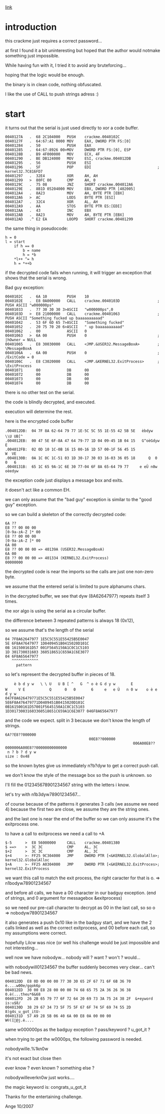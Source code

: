 [link](http://crackmes.de/users/lilcw/just_a_simple_xor_encryption/)
# introduction #
this crackme just requires a correct password...

at first I found it a bit uninteresting but hoped that the author would notmake something just impossible.

While having fun with it, I tried it to avoid any bruteforcing...

hoping that the logic would be enough.


the binary is in clean code, nothing obfuscated.

I like the use of CALL to push strings adress :)
# start #
it turns out that the serial is just used directly to xor a code buffer.
```
0040127A   .  68 2C104000   PUSH    crackme.0040102C
0040127F   .  64:67:A1 0000 MOV     EAX, DWORD PTR FS:[0]
00401284   .  50            PUSH    EAX
00401285   .  64:67:8926 00>MOV     DWORD PTR FS:[0], ESP
0040128B   .  B9 4F000000   MOV     ECX, 4F
00401290   .  BE DB124000   MOV     ESI, crackme.004012DB
00401295   .  56            PUSH    ESI
00401296   .  5F            POP     EDI                              ;  kernel32.7C816FD7
00401297   .  32E4          XOR     AH, AH
00401299   >  80FC 00       CMP     AH, 0
0040129C   .  75 08         JNZ     SHORT crackme.004012A6
0040129E   .  8B1D 05204000 MOV     EBX, DWORD PTR [402005]
004012A4   .  8A23          MOV     AH, BYTE PTR [EBX]
004012A6   >  AC            LODS    BYTE PTR [ESI]
004012A7   .  32C4          XOR     AL, AH
004012A9   .  AA            STOS    BYTE PTR ES:[EDI]
004012AA   .  43            INC     EBX
004012AB   .  8A23          MOV     AH, BYTE PTR [EBX]
004012AD   .^ E2 EA         LOOPD   SHORT crackme.00401299
```
the same thing in pseudocode:
```
h = 0
l = start
    if h == 0
        b = name
        h = *b
    *l++ ^= h
    h = *++b
```

if the decrypted code fails when running, it will trigger an exception that shows that the serial is wrong.

Bad guy exception:
```
0040102C   .  6A 10         PUSH    10
0040102E   .  E8 0A000000   CALL    crackme.0040103D                 ;  PUSH ASCII "w000000ps"
00401033   .  77 30 30 30 3>ASCII   "w000000ps",0
0040103D   >  E8 21000000   CALL    crackme.00401063                 ;  PUSH ASCII "Something fucked up baaaaaaaaaad"
00401042   .  53 6F 6D 65 7>ASCII   "Something fucked"
00401052   .  20 75 70 20 6>ASCII   " up baaaaaaaaaad"
00401062   .  00            ASCII   0
00401063   >  6A 00         PUSH    0                                ; |hOwner = NULL
00401065   .  E8 30030000   CALL    <JMP.&USER32.MessageBoxA>        ; \MessageBoxA
0040106A   .  6A 00         PUSH    0                                ; /ExitCode = 0
0040106C   .  E8 C3020000   CALL    <JMP.&KERNEL32.ExitProcess>      ; \ExitProcess
00401071      00            DB      00
00401072      00            DB      00
00401073      00            DB      00
00401074      00            DB      00
```
there is no other test on the serial.

the code is blindly decrypted, and executed.

execution will determine the rest.

here is the encrypted code buffer
```
.004012DB:  04 7F 8A 62-64 79 77 1E-5C 5C 55 1E-55 42 5B 5E   èbdyw \\U UB[^
.004012EB:  00 47 5E 6F-8A 47 64 79-77 1D 04 09-45 1B 04 15   G^oèGdyw   E  
.004012FB:  02 0D 10 1C-0B 16 15 00-16 1D 57 00-1F 56 45 15            W  VE
.0040130B:  0A 1C 0C 1C-51 03 1D 30-17 30 03 16-03 36 05 18      Q  0 0   6 
.0040131B:  65 1C 65 9A-1C 6E 30 77-04 6F 8A 65-64 79 77     e eÜ n0w oèedyw
```

the exception code just displays a message box and exits.

it doesn't act like a common EH.

we can only assume that the "bad guy" exception is similar to the "good guy" exception.

so we can build a skeleton of the correctly decrypted code:
```
6A ??
E8 ?? 00 00 00
[0-9a-zA-Z ]* 00
E8 ?? 00 00 00
[0-9a-zA-Z ]* 00
6A 00
E8 ?? 00 00 00 => 40139A (USER32.MessageBoxA)
6A 00
E8 ?? 00 00 00 => 401334 (KERNEL32.ExitProcess)
00000000
```
the decrypted code is near the imports so the calls are just one non-zero byte.

we assume that the entered serial is limited to pure alphanums chars.

in the decrypted buffer, we see that dyw (8A62647977) repeats itself 3 times.

the xor algo is using the serial as a circular buffer.

the difference between 3 repeated patterns is always 18 (0x12),

so we assume that's the length of the serial
```
04 7F8A62647977 1E5C5C551E55425B5E0047
5E 6F8A47647977 1D0409451B0415020D101C
0B 161500161D57 001F5645150A1C0C1C5103
1D 301730031603 360518651C659A1C6E3077
04 6F8A65647977
   ^^^^^^^^^^^^
     pattern
```

so let's represent the decrypted buffer in pieces of 18.
```
    è b d y w   \ \ U   U B [ ^   G  ^ o è G d y w       E                            W     V E           Q      0   0       6     e   e Ü   n 0 w    o è e d y w
047F8A626479771E5C5C551E55425B5E0047 5E6F8A476479771D0409451B0415020D101C 0B161500161D57001F5645150A1C0C1C5103 1D301730031603360518651C659A1C6E3077 046F8A65647977
```

and the code we expect. split in 3 because we don't know the length of strings.
```
6A??E8??000000
                                      00E8??000000                         
                                                          006A00E8??0000006A00E8??00000000000000
 n ? b ? d y w 
size : 0x48
```
so the known bytes give us immediately n?b?dyw to get a correct push call.

we don't know the style of the message box so the push is unknown.
so

I'll fill the 012345678901234567 string with the letters i know.

let's try with n1b3dyw78901234567...

of course because of the patterns it generates 3 calls (we assume we need 4)
because the first two are close, we assume they are the string ones.

and the last one is near the end of the buffer so we can only assume it's the exitprocess one.

to have a call to exitprocess we need a call to +A
```
$-5      >  E8 56000000     CALL    crackme.00401380
$ ==>    >  3C 3C           CMP     AL, 3C
$+2      >  3C 3C           CMP     AL, 3C
$+4      >- FF25 9C304000   JMP     DWORD PTR [<&KERNEL32.GlobalAllo>; kernel32.GlobalAlloc
$+A      >- FF25 A0304000   JMP     DWORD PTR [<&KERNEL32.ExitProces>; kernel32.ExitProcess
```
we want this call to match the exit process, the right caracter for that is o. => n1bodyw78901234567

and before all calls, we have a 00 character in our badguy exception. (end of strings, and 0 argument for messagebox &exitprocess)

so we need our pre-call character to decrypt as 00 in the last call, so so o => nobodyw78901234567

it also generates a push 0x10 like in the badguy start, and we have the 2 calls linked as well as the correct exitprocess,
and 00 before each call, so my assumptions were correct.

hopefully Lilcw was nice (or well his challenge would be just impossible and not interesting...

well now we have nobodyw... nobody will ? want ? won't ? would...

with nobodywill01234567 the buffer suddenly becomes very clear... can't be bad news.
```
004012DD  E8 0D 00 00 00 77 30 30 65 2F 67 71 6F 6B 36 70  è....w00e/gqok6p
004012ED  30 00 E8 28 00 00 00 74 68 65 75 2A 36 26 36 38  0.è(...theu*6&68
004012FD  26 2B 65 79 77 6F 72 64 20 69 73 3A 75 24 38 2F  &+eyword is:u$8/
0040130D  38 29 67 34 73 5F 75 5F 67 6F 74 5F 69 74 55 2D  8)g4s_u_got_itU-
0040131D  57 A9 28 5B 06 40 6A 00 E8 0A 00 00 00           W©([@j.è....
```
same w000000ps as the badguy exception ? pass/keyword ? u\_got\_it ?

when trying to get the w0000ps, the following password is needed.

nobodywille.%1kn0w

it's not exact but close then

ever know ? even known ? something else ?

nobodywilleverkn0w just works....

the magic keyword is: congrats\_u\_got\_it

Thanks for the entertaining challenge.

Ange 10/2007